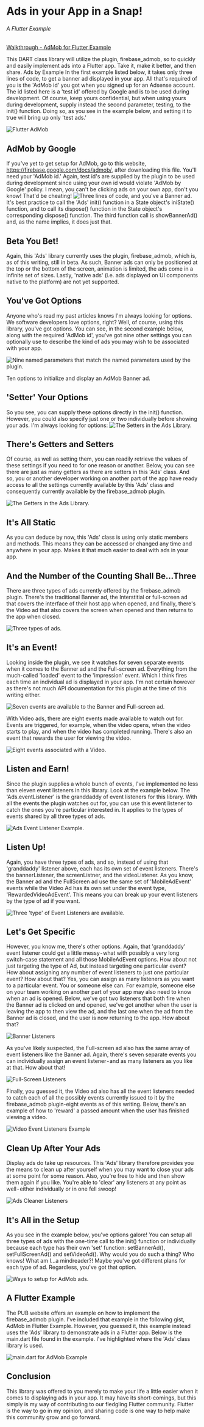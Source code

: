 # Ads in your App in a Snap! 
###### A Flutter Example
[Walkthrough - AdMob for Flutter Example](https://www.youtube.com/watch?v=XeBwjTS69ho)

This DART class library will utilize the plugin, firebase_admob, so to quickly and easily implement ads into a Flutter app. Take it, make it better, and then share.
Ads by Example
In the first example listed below, it takes only three lines of code, to get a banner ad displayed in your app. All that's required of you is the 'AdMob id' you got when you signed up for an Adsense account. The id listed here is a 'test id' offered by Google and is to be used during development. Of course, keep yours confidential, but when using yours during development, supply instead the second parameter, testing, to the init() function. Doing so, as you see in the example below, and setting it to true will bring up only 'test ads.'

![Flutter AdMob](https://github.com/AndriousSolutions/ads/blob/master/test/images/AdMob%20and%20Flutter.png)

## AdMob by Google
If you've yet to get setup for AdMob, go to this website, https://firebase.google.com/docs/admob/, after downloading this file. You'll need your 'AdMob id.' Again, test id's are supplied by the plugin to be used during development since using your own id would violate 'AdMob by Google' policy. I mean, you can't be clicking ads on your own app, don't you know! That'd be cheating! 
![Three lines of code, and you've a Banner ad.](https://github.com/AndriousSolutions/ads/blob/master/test/images/01iniState.png)
It's best practice to call the 'Ads' init() function in a State object's iniState() function, and to call its dispose() function in the State object's corresponding dispose() function. The third function call is showBannerAd() and, as the name implies, it does just that.

## Beta You Bet!
Again, this 'Ads' library currently uses the plugin, firebase_admob, which is, as of this writing, still in beta. As such, Banner ads can only be positioned at the top or the bottom of the screen, animation is limited, the ads come in a infinite set of sizes. Lastly, 'native ads' (i.e. ads displayed on UI components native to the platform) are not yet supported.

## You've Got Options
Anyone who's read my past articles knows I'm always looking for options. We software developers love options, right? Well, of course, using this library, you've got options.
You can see, in the second example below, along with the required 'AdMob id', you've got nine other settings you can optionally use to describe the kind of ads you may wish to be associated with your app.

![Nine named parameters that match the named parameters used by the plugin.](https://github.com/AndriousSolutions/ads/blob/master/test/images/02initOptions.png)

Ten options to initialize and display an AdMob Banner ad.

## 'Setter' Your Options
So you see, you can supply these options directly in the init() function. However, you could also specify just one or two individually before showing your ads. I'm always looking for options:
![The Setters in the Ads Library.](https://github.com/AndriousSolutions/ads/blob/master/test/images/03AdsSetters.png)

## There's Getters and Setters
Of course, as well as setting them, you can readily retrieve the values of these settings if you need to for one reason or another. Below, you can see there are just as many getters as there are setters in this 'Ads' class. And so, you or another developer working on another part of the app have ready access to all the settings currently available by this 'Ads' class and consequently currently available by the firebase_admob plugin.

![The Getters in the Ads Library.](https://github.com/AndriousSolutions/ads/blob/master/test/images/04AdsGetters.png)

## It's All Static
As you can deduce by now, this 'Ads' class is using only static members and methods. This means they can be accessed or changed any time and anywhere in your app. Makes it that much easier to deal with ads in your app.

## And the Number of the Counting Shall Be…Three
There are three types of ads currently offered by the firebase_admob plugin. There's the traditional Banner ad, the Interstitial or full-screen ad that covers the interface of their host app when opened, and finally, there's the Video ad that also covers the screen when opened and then returns to the app when closed.

![Three types of ads.](https://github.com/AndriousSolutions/ads/blob/master/test/images/15Three%20Types%20Ads.png)

## It's an Event!
Looking inside the plugin, we see it watches for seven separate events when it comes to the Banner ad and the Full-screen ad. Everything from the much-called 'loaded' event to the 'impression' event. Which I think fires each time an individual ad is displayed in your app. I'm not certain however as there's not much API documentation for this plugin at the time of this writing either.

![Seven events are available to the Banner and Full-screen ad.](https://github.com/AndriousSolutions/ads/blob/master/test/images/05MobileAdEvents.png)

With Video ads, there are eight events made available to watch out for. Events are triggered, for example, when the video opens, when the video starts to play, and when the video has completed running. There's also an event that rewards the user for viewing the video.

![Eight events associated with a Video.](https://github.com/AndriousSolutions/ads/blob/master/test/images/06RewardVideoAdEvents.png)

## Listen and Earn!
Since the plugin supplies a whole bunch of events, I've implemented no less than eleven event listeners in this library. Look at the example below. The 'Ads.eventListener' is the granddaddy of event listeners for this library. With all the events the plugin watches out for, you can use this event listener to catch the ones you're particular interested in. It applies to the types of events shared by all three types of ads.

![Ads Event Listener Example.](https://github.com/AndriousSolutions/ads/blob/master/test/images/07GrandDaddyListener.png)

## Listen Up!
Again, you have three types of ads, and so, instead of using that 'granddaddy' listener above, each has its own set of event listeners. There's the bannerListener, the screenListner, and the videoListener. As you know, the Banner ad and the FullScreen ad use the same set of 'MobileAdEvent' events while the Video Ad has its own set under the event type, 'RewardedVideoAdEvent'. This means you can break up your event listeners by the type of ad if you want.

![Three 'type' of Event Listeners are available.](https://github.com/AndriousSolutions/ads/blob/master/test/images/08ListenersByType.png)

## Let's Get Specific
However, you know me, there's other options. Again, that 'granddaddy' event listener could get a little messy - what with possibly a very long switch-case statement and all those MobileAdEvent options. How about not just targeting the type of Ad, but instead targeting one particular event? How about assigning any number of event listeners to just one particular event? How about that?
Yes, you can assign as many listeners as you want to a particular event. You or someone else can. For example, someone else on your team working on another part of your app may also need to know when an ad is opened. Below, we've got two listeners that both fire when the Banner ad is clicked on and opened, we've got another when the user is leaving the app to then view the ad, and the last one when the ad from the Banner ad is closed, and the user is now returning to the app. How about that?

![Banner Listeners](https://github.com/AndriousSolutions/ads/blob/master/test/images/09BannerListeners.png)

As you've likely suspected, the Full-screen ad also has the same array of event listeners like the Banner ad. Again, there's seven separate events you can individually assign an event listener - and as many listeners as you like at that. How about that!

![Full-Screen Listeners](https://github.com/AndriousSolutions/ads/blob/master/test/images/10ScreenListeners.png)

Finally, you guessed it, the Video ad also has all the event listeners needed to catch each of all the possibly events currently issued to it by the firebase_admob plugin-eight events as of this writing. Below, there's an example of how to 'reward' a passed amount when the user has finished viewing a video.

![Video Event Listeners Example](https://github.com/AndriousSolutions/ads/blob/master/test/images/11VideoListeners.png)

## Clean Up After Your Ads
Display ads do take up resources. This 'Ads' library therefore provides you the means to clean up after yourself when you may want to close your ads at some point for some reason. Also, you're free to hide and then show them again if you like. You're able to 'clear' any listeners at any point as well - either individually or in one fell swoop!

![Ads Cleaner Listeners](https://github.com/AndriousSolutions/ads/blob/master/test/images/12AdsClearListeners.png)

## It's All in the Setup
As you see in the example below, you've options galore! You can setup all three types of ads with the one-time call to the init() function or individually because each type has their own 'set' function: setBannerAd(), setFullScreenAd() and setVideoAd(). Why would you do such a thing? Who knows! What am I…a mindreader?! Maybe you've got different plans for each type of ad. Regardless, you've got that option.

![Ways to setup for AdMob ads.](https://github.com/AndriousSolutions/ads/blob/master/test/images/13initStateSetups.png)

## A Flutter Example
The PUB website offers an example on how to implement the firebase_admob plugin. I've included that example in the following gist, AdMob in Flutter Example. However, you guessed it, this example instead uses the 'Ads' library to demonstrate ads in a Flutter app. Below is the main.dart file found in the example. I've highlighted where the 'Ads' class library is used.

![main.dart for AdMob Example](https://github.com/AndriousSolutions/ads/blob/master/test/images/14FlutterExample.png)

## Conclusion
This library was offered to you merely to make your life a little easier when it comes to displaying ads in your app. It may have its short-comings, but this simply is my way of contributing to our fledgling Flutter community. Flutter is the way to go in my opinion, and sharing code is one way to help make this community grow and go forward.